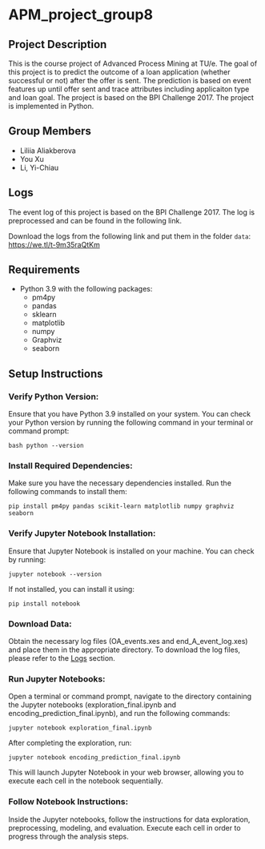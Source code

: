 # APM_project_group8
## Project Description
This is the course project of Advanced Process Mining at TU/e. The goal of this project is to predict the outcome of a loan application (whether successful or not) after the offer is sent. The prediction is based on event features up until offer sent and trace attributes including applicaiton type and loan goal. The project is based on the BPI Challenge 2017. The project is implemented in Python.

## Group Members
- Liliia Aliakberova
- You Xu
- Li, Yi-Chiau

## Logs
The event log of this project is based on the BPI Challenge 2017. The log is preprocessed and can be found in the following link.

Download the logs from the following link and put them in the folder `data`:
https://we.tl/t-9m35raQtKm

## Requirements
- Python 3.9 with the following packages:
    - pm4py
    - pandas
    - sklearn
    - matplotlib
    - numpy
    - Graphviz
    - seaborn
 
## Setup Instructions

### Verify Python Version:
Ensure that you have Python 3.9 installed on your system. You can check your Python version by running the following command in your terminal or command prompt:

`bash
python --version`

### Install Required Dependencies:
Make sure you have the necessary dependencies installed. Run the following commands to install them:

`pip install pm4py pandas scikit-learn matplotlib numpy graphviz seaborn`

### Verify Jupyter Notebook Installation:
Ensure that Jupyter Notebook is installed on your machine. You can check by running:

`jupyter notebook --version`

If not installed, you can install it using:

`pip install notebook`

### Download Data:
Obtain the necessary log files (OA_events.xes and end_A_event_log.xes) and place them in the appropriate directory. To download the log files, please refer to the [Logs](#logs) section.

### Run Jupyter Notebooks:
Open a terminal or command prompt, navigate to the directory containing the Jupyter notebooks (exploration_final.ipynb and encoding_prediction_final.ipynb), and run the following commands:

 `jupyter notebook exploration_final.ipynb`

 After completing the exploration, run:

 `jupyter notebook encoding_prediction_final.ipynb`

This will launch Jupyter Notebook in your web browser, allowing you to execute each cell in the notebook sequentially.

### Follow Notebook Instructions:
Inside the Jupyter notebooks, follow the instructions for data exploration, preprocessing, modeling, and evaluation. Execute each cell in order to progress through the analysis steps.
